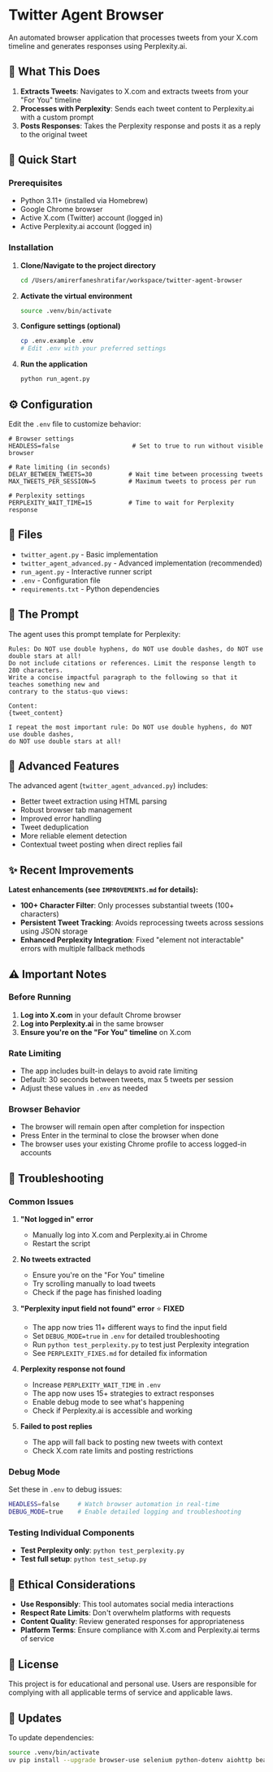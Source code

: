 # Twitter Agent Browser

An automated browser application that processes tweets from your X.com timeline and generates responses using Perplexity.ai.

## 🎯 What This Does

1. **Extracts Tweets**: Navigates to X.com and extracts tweets from your "For You" timeline
2. **Processes with Perplexity**: Sends each tweet content to Perplexity.ai with a custom prompt
3. **Posts Responses**: Takes the Perplexity response and posts it as a reply to the original tweet

## 🚀 Quick Start

### Prerequisites

- Python 3.11+ (installed via Homebrew)
- Google Chrome browser
- Active X.com (Twitter) account (logged in)
- Active Perplexity.ai account (logged in)

### Installation

1. **Clone/Navigate to the project directory**
   ```bash
   cd /Users/amirerfaneshratifar/workspace/twitter-agent-browser
   ```

2. **Activate the virtual environment**
   ```bash
   source .venv/bin/activate
   ```

3. **Configure settings (optional)**
   ```bash
   cp .env.example .env
   # Edit .env with your preferred settings
   ```

4. **Run the application**
   ```bash
   python run_agent.py
   ```

## ⚙️ Configuration

Edit the `.env` file to customize behavior:

```env
# Browser settings
HEADLESS=false                    # Set to true to run without visible browser

# Rate limiting (in seconds)
DELAY_BETWEEN_TWEETS=30          # Wait time between processing tweets
MAX_TWEETS_PER_SESSION=5         # Maximum tweets to process per run

# Perplexity settings
PERPLEXITY_WAIT_TIME=15          # Time to wait for Perplexity response
```

## 📂 Files

- `twitter_agent.py` - Basic implementation
- `twitter_agent_advanced.py` - Advanced implementation (recommended)
- `run_agent.py` - Interactive runner script
- `.env` - Configuration file
- `requirements.txt` - Python dependencies

## 🎨 The Prompt

The agent uses this prompt template for Perplexity:

```
Rules: Do NOT use double hyphens, do NOT use double dashes, do NOT use double stars at all!
Do not include citations or references. Limit the response length to 280 characters.
Write a concise impactful paragraph to the following so that it teaches something new and
contrary to the status-quo views:

Content:
{tweet_content}

I repeat the most important rule: Do NOT use double hyphens, do NOT use double dashes,
do NOT use double stars at all!
```

## 🔧 Advanced Features

The advanced agent (`twitter_agent_advanced.py`) includes:

- Better tweet extraction using HTML parsing
- Robust browser tab management
- Improved error handling
- Tweet deduplication
- More reliable element detection
- Contextual tweet posting when direct replies fail

## ✨ Recent Improvements

**Latest enhancements (see `IMPROVEMENTS.md` for details):**

- **100+ Character Filter**: Only processes substantial tweets (100+ characters)
- **Persistent Tweet Tracking**: Avoids reprocessing tweets across sessions using JSON storage
- **Enhanced Perplexity Integration**: Fixed "element not interactable" errors with multiple fallback methods

## ⚠️ Important Notes

### Before Running

1. **Log into X.com** in your default Chrome browser
2. **Log into Perplexity.ai** in the same browser
3. **Ensure you're on the "For You" timeline** on X.com

### Rate Limiting

- The app includes built-in delays to avoid rate limiting
- Default: 30 seconds between tweets, max 5 tweets per session
- Adjust these values in `.env` as needed

### Browser Behavior

- The browser will remain open after completion for inspection
- Press Enter in the terminal to close the browser when done
- The browser uses your existing Chrome profile to access logged-in accounts

## 🐛 Troubleshooting

### Common Issues

1. **"Not logged in" error**
   - Manually log into X.com and Perplexity.ai in Chrome
   - Restart the script

2. **No tweets extracted**
   - Ensure you're on the "For You" timeline
   - Try scrolling manually to load tweets
   - Check if the page has finished loading

3. **"Perplexity input field not found" error** ⭐ **FIXED**
   - The app now tries 11+ different ways to find the input field
   - Set `DEBUG_MODE=true` in `.env` for detailed troubleshooting
   - Run `python test_perplexity.py` to test just Perplexity integration
   - See `PERPLEXITY_FIXES.md` for detailed fix information

4. **Perplexity response not found**
   - Increase `PERPLEXITY_WAIT_TIME` in `.env`
   - The app now uses 15+ strategies to extract responses
   - Enable debug mode to see what's happening
   - Check if Perplexity.ai is accessible and working

5. **Failed to post replies**
   - The app will fall back to posting new tweets with context
   - Check X.com rate limits and posting restrictions

### Debug Mode

Set these in `.env` to debug issues:
```bash
HEADLESS=false     # Watch browser automation in real-time
DEBUG_MODE=true    # Enable detailed logging and troubleshooting
```

### Testing Individual Components

- **Test Perplexity only**: `python test_perplexity.py`
- **Test full setup**: `python test_setup.py`

## 🚨 Ethical Considerations

- **Use Responsibly**: This tool automates social media interactions
- **Respect Rate Limits**: Don't overwhelm platforms with requests
- **Content Quality**: Review generated responses for appropriateness
- **Platform Terms**: Ensure compliance with X.com and Perplexity.ai terms of service

## 📜 License

This project is for educational and personal use. Users are responsible for complying with all applicable terms of service and applicable laws.

## 🔄 Updates

To update dependencies:
```bash
source .venv/bin/activate
uv pip install --upgrade browser-use selenium python-dotenv aiohttp beautifulsoup4
```